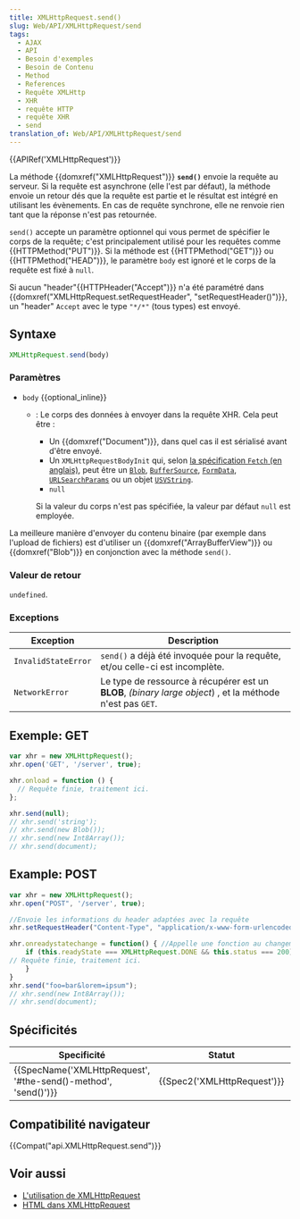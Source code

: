```yaml
---
title: XMLHttpRequest.send()
slug: Web/API/XMLHttpRequest/send
tags:
  - AJAX
  - API
  - Besoin d'exemples
  - Besoin de Contenu
  - Method
  - References
  - Requête XMLHttp
  - XHR
  - requête HTTP
  - requête XHR
  - send
translation_of: Web/API/XMLHttpRequest/send
---
```

{{APIRef('XMLHttpRequest')}}

La méthode  {{domxref("XMLHttpRequest")}} **`send()`** envoie la requête au serveur.  Si la requête est asynchrone (elle l'est par défaut), la méthode envoie un retour dés que la requête est partie et le résultat est intégré en utilisant les évènements. En cas de requête synchrone, elle ne renvoie rien tant que la réponse n'est pas retournée.

`send()` accepte un paramètre optionnel qui vous permet de spécifier le corps de la requête; c'est principalement utilisé pour les requêtes comme  {{HTTPMethod("PUT")}}. Si la méthode est {{HTTPMethod("GET")}} ou {{HTTPMethod("HEAD")}}, le paramètre `body` est ignoré et le corps de la requête est fixé à `null`.

Si aucun "header"{{HTTPHeader("Accept")}} n'a été paramétré dans {{domxref("XMLHttpRequest.setRequestHeader", "setRequestHeader()")}}, un "header" `Accept` avec le type `"*/*"` (tous types) est envoyé.

## Syntaxe

```js
XMLHttpRequest.send(body)
```

### Paramètres

- `body` {{optional_inline}}

  - : Le corps des données à envoyer dans la requête XHR. Cela peut être :

    - Un {{domxref("Document")}}, dans quel cas il est sérialisé avant d'être envoyé.
    - Un `XMLHttpRequestBodyInit` qui, selon [la spécification `Fetch` (en anglais)](https://fetch.spec.whatwg.org/#typedefdef-xmlhttprequestbodyinit), peut être un [`Blob`](/fr/docs/Web/API/Blob), [`BufferSource`](/fr/docs/Web/API/BufferSource), [`FormData`](/fr/docs/Web/API/FormData), [`URLSearchParams`](/fr/docs/Web/API/URLSearchParams) ou un objet [`USVString`](/fr/docs/Web/API/USVString).
    - `null`

    Si la valeur du corps n'est pas spécifiée, la valeur par défaut `null` est employée.

La meilleure manière d'envoyer du contenu binaire (par exemple dans l'upload de fichiers) est d'utiliser un {{domxref("ArrayBufferView")}} ou  {{domxref("Blob")}} en conjonction avec la méthode `send()`.

### Valeur de retour

`undefined`.

### Exceptions

| Exception           | Description                                                                                                |
| ------------------- | ---------------------------------------------------------------------------------------------------------- |
| `InvalidStateError` | `send()` a déjà été invoquée pour la requête, et/ou celle-ci est incomplète.                               |
| `NetworkError`      | Le type de ressource à récupérer est un **BLOB**, _(binary large object_) , et la méthode n'est pas `GET`. |

## Exemple: GET

```js
var xhr = new XMLHttpRequest();
xhr.open('GET', '/server', true);

xhr.onload = function () {
  // Requête finie, traitement ici.
};

xhr.send(null);
// xhr.send('string');
// xhr.send(new Blob());
// xhr.send(new Int8Array());
// xhr.send(document);
```

## Example: POST

```js
var xhr = new XMLHttpRequest();
xhr.open("POST", '/server', true);

//Envoie les informations du header adaptées avec la requête
xhr.setRequestHeader("Content-Type", "application/x-www-form-urlencoded");

xhr.onreadystatechange = function() { //Appelle une fonction au changement d'état.
    if (this.readyState === XMLHttpRequest.DONE && this.status === 200) {
// Requête finie, traitement ici.
    }
}
xhr.send("foo=bar&lorem=ipsum");
// xhr.send(new Int8Array());
// xhr.send(document);
```

## Spécificités

| Specificité                                                                          | Statut                               | Commentaire            |
| ------------------------------------------------------------------------------------ | ------------------------------------ | ---------------------- |
| {{SpecName('XMLHttpRequest', '#the-send()-method', 'send()')}} | {{Spec2('XMLHttpRequest')}} | WHATWG living standard |

## Compatibilité navigateur

{{Compat("api.XMLHttpRequest.send")}}

## Voir aussi

- [L'utilisation de XMLHttpRequest](/fr/docs/Web/API/XMLHttpRequest/Utiliser_XMLHttpRequest)
- [HTML dans XMLHttpRequest](/en-US/docs/Web/API/XMLHttpRequest/HTML_in_XMLHttpRequest)
